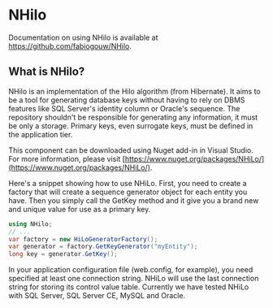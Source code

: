# NHilo

Documentation on using NHilo is available at https://github.com/fabiogouw/NHilo.

## What is NHilo?

NHilo is an implementation of the Hilo algorithm (from Hibernate). It aims to be a tool for generating database keys without having to rely on DBMS features like SQL Server's identity column or Oracle's sequence. The repository shouldn't be responsible for generating any information, it must be only a storage. Primary keys, even surrogate keys, must be defined in the application tier.

This component can be downloaded using Nuget add-in in Visual Studio. For more information, please visit [https://www.nuget.org/packages/NHiLo/](https://www.nuget.org/packages/NHiLo/).

Here's a snippet showing how to use NHiLo. First, you need to create a factory that will create a sequence generator object for each entity you have. Then you simply call the GetKey method and it give you a brand new and unique value for use as a primary key.

```csharp
using NHilo;
// ...
var factory = new HiLoGeneratorFactory();
var generator = factory.GetKeyGenerator("myEntity");
long key = generator.GetKey();
```

In your application configuration file (web.config, for example), you need specified at least one connection string. NHiLo will use the last connection string for storing its control value table. Currently we have tested NHiLo with SQL Server, SQL Server CE, MySQL and Oracle.
